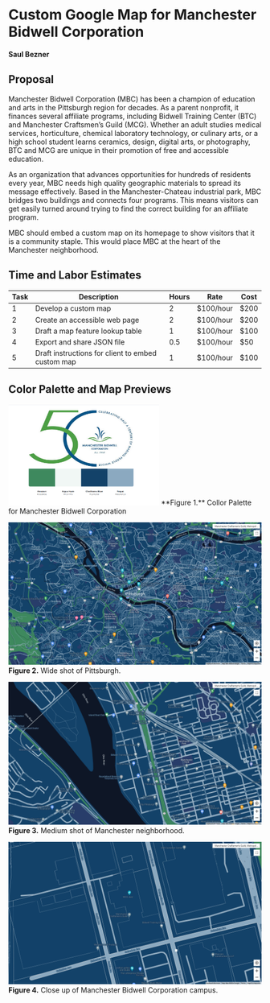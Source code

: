 # Custom Google Map for Manchester Bidwell Corporation
**Saul Bezner**


## Proposal
Manchester Bidwell Corporation (MBC) has been a champion of education and arts in the Pittsburgh region for decades. As a parent nonprofit, it finances several affiliate programs, including Bidwell Training Center (BTC) and Manchester Craftsmen’s Guild (MCG). Whether an adult studies medical services, horticulture, chemical laboratory technology, or culinary arts, or a high school student learns ceramics, design, digital arts, or photography, BTC and MCG are unique in their promotion of free and accessible education.

As an organization that advances opportunities for hundreds of residents every year, MBC needs high quality geographic materials to spread its message effectively. Based in the Manchester-Chateau industrial park, MBC bridges two buildings and connects four programs. This means visitors can get easily turned around trying to find the correct building for an affiliate program.

MBC should embed a custom map on its homepage to show visitors that it is a community staple. This would place MBC at the heart of the Manchester neighborhood.

## Time and Labor Estimates

| **Task** | **Description** | **Hours** | **Rate** | **Cost** |
| -------- | --------------- | --------- | -------- | -------- |
| 1 | Develop a custom map | 2 | $100/hour | $200 |
| 2 | Create an accessible web page | 2 | $100/hour | $200 |
| 3 | Draft a map feature lookup table | 1 | $100/hour | $100 |
| 4 | Export and share JSON file | 0.5 | $100/hour | $50 | 
| 5 | Draft instructions for client to embed custom map | 1 | $100/hour | $100 |

## Color Palette and Map Previews
<img src="Figure1ColorPalette.png" width="300" height="200">
**Figure 1.** Collor Palette for Manchester Bidwell Corporation

![Figure2](Figure2Wide.png)
**Figure 2.** Wide shot of Pittsburgh.

![Figure3](Figure3Medium.png)
**Figure 3.** Medium shot of Manchester neighborhood.

![Figure4](Figure4Close.png)
**Figure 4.** Close up of Manchester Bidwell Corporation campus.
